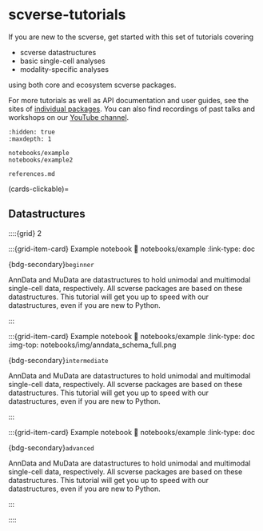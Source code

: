 # scverse-tutorials

If you are new to the scverse, get started with this set of tutorials covering

-   scverse datastructures
-   basic single-cell analyses
-   modality-specific analyses

using both core and ecosystem scverse packages.

For more tutorials as well as API documentation and user guides, see the sites of
[individual packages](https://scverse.org/packages/). You can also find recordings of past talks and workshops on
our [YouTube channel](https://www.youtube.com/channel/UCpsvsIAW3R5OdftJKKuLNMA).

```{toctree}
:hidden: true
:maxdepth: 1

notebooks/example
notebooks/example2

references.md
```

(cards-clickable)=

## Datastructures

::::{grid} 2

:::{grid-item-card} Example notebook
:link: notebooks/example
:link-type: doc

{bdg-secondary}`beginner`

AnnData and MuData are datastructures to hold unimodal and
multimodal single-cell data, respectively. All scverse packages
are based on these datastructures. This tutorial will get you up to speed
with our datastructures, even if you are new to Python.

:::

:::{grid-item-card} Example notebook
:link: notebooks/example
:link-type: doc
:img-top: notebooks/img/anndata_schema_full.png

{bdg-secondary}`intermediate`

AnnData and MuData are datastructures to hold unimodal and
multimodal single-cell data, respectively. All scverse packages
are based on these datastructures. This tutorial will get you up to speed
with our datastructures, even if you are new to Python.

:::

:::{grid-item-card} Example notebook
:link: notebooks/example
:link-type: doc

{bdg-secondary}`advanced`

AnnData and MuData are datastructures to hold unimodal and
multimodal single-cell data, respectively. All scverse packages
are based on these datastructures. This tutorial will get you up to speed
with our datastructures, even if you are new to Python.

:::

::::
